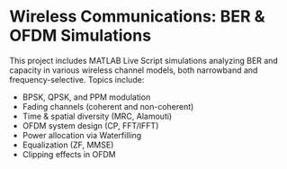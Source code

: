 # Wireless Communications: BER & OFDM Simulations

This project includes MATLAB Live Script simulations analyzing BER and capacity in various wireless channel models, both narrowband and frequency-selective. Topics include:

- BPSK, QPSK, and PPM modulation
- Fading channels (coherent and non-coherent)
- Time & spatial diversity (MRC, Alamouti)
- OFDM system design (CP, FFT/IFFT)
- Power allocation via Waterfilling
- Equalization (ZF, MMSE)
- Clipping effects in OFDM
